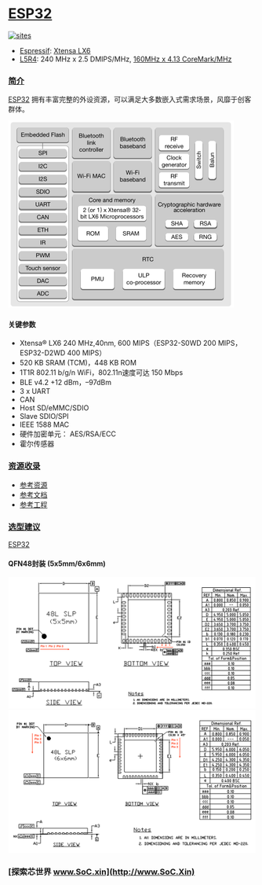 ﻿# [ESP32](https://github.com/SoCXin/ESP32)

[![sites](http://182.61.61.133/link/resources/SoC.png)](http://www.SoC.Xin)

* [Espressif](https://www.espressif.com/): [Xtensa LX6](https://github.com/SoCXin/MIPS)
* [L5R4](https://github.com/SoCXin/Level): 240 MHz x 2.5 DMIPS/MHz, [160MHz x 4.13 CoreMark/MHz](https://www.eembc.org/coremark/scores.php)


### [简介](https://github.com/SoCXin/ESP32/wiki)

[ESP32](https://github.com/SoCXin/ESP32) 拥有丰富完整的外设资源，可以满足大多数嵌入式需求场景，风靡于创客群体。

[![sites](docs/ESP32.png)](https://www.espressif.com/zh-hans/products/socs/ESP32)


#### 关键参数

* Xtensa® LX6 240 MHz,40nm, 600 MIPS（ESP32-S0WD 200 MIPS，ESP32-D2WD 400 MIPS）
* 520 KB SRAM (TCM)，448 KB ROM
* 1T1R 802.11 b/g/n WiFi，802.11n速度可达 150 Mbps
* BLE v4.2 +12 dBm，–97dBm
* 3 x UART
* CAN
* Host SD/eMMC/SDIO
* Slave SDIO/SPI
* IEEE 1588 MAC
* 硬件加密单元： AES/RSA/ECC
* 霍尔传感器


### [资源收录](https://github.com/SoCXin)

* [参考资源](src/)
* [参考文档](docs/)
* [参考工程](project/)


### [选型建议](https://github.com/SoCXin/ESP32)

[ESP32](https://github.com/SoCXin/ESP32) 

#### QFN48封装 (5x5mm/6x6mm)

[![sites](docs/ESP32-5.png)](https://www.espressif.com/zh-hans/products/socs/esp32)
[![sites](docs/ESP32-6.png)](https://www.espressif.com/sites/default/files/documentation/esp32_datasheet_cn.pdf)

### [探索芯世界 www.SoC.xin](http://www.SoC.Xin)
